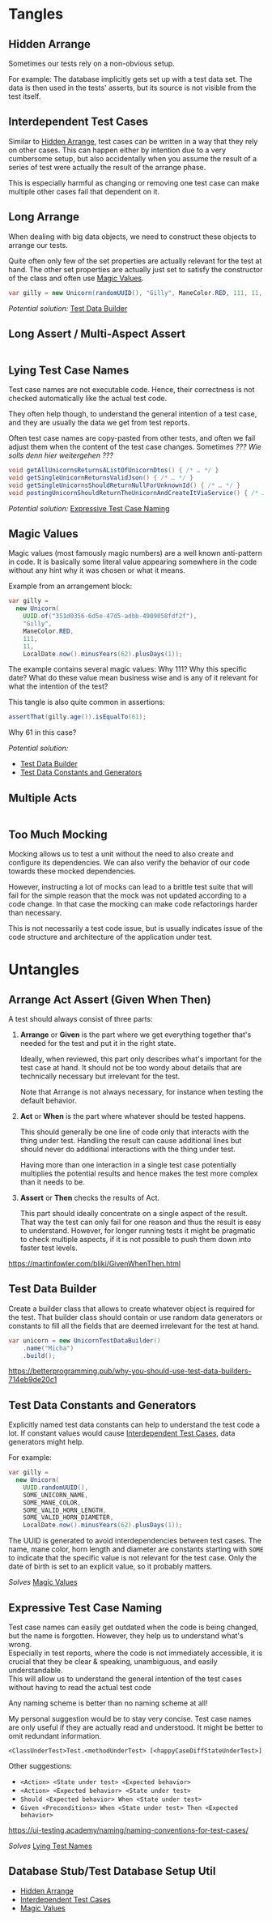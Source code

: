 # Tangles

## Hidden Arrange

Sometimes our tests rely on a non-obvious setup.

For example: The database implicitly gets set up with a test data set.
The data is then used in the tests' asserts, but its source is not visible from the test itself.

## Interdependent Test Cases

Similar to [Hidden Arrange](#hidden-arrange), test cases can be written in a way that they rely on other cases.
This can happen either by intention due to a very cumbersome setup, but also accidentally when you assume the result of a series of test were actually the result of the arrange phase.

This is especially harmful as changing or removing one test case can make multiple other cases fail that dependent on it.

## Long Arrange

When dealing with big data objects, we need to construct these objects to arrange our tests.

Quite often only few of the set properties are actually relevant for the test at hand.
The other set properties are actually just set to satisfy the constructor of the class and often use [Magic Values](#magic-values).

``` java
var gilly = new Unicorn(randomUUID(), "Gilly", ManeColor.RED, 111, 11, LocalDate.of(1911, 11, 11));
```

_Potential solution:_ [Test Data Builder](#test-data-builder)

## Long Assert / Multi-Aspect Assert

```

```

## Lying Test Case Names

Test case names are not executable code.
Hence, their correctness is not checked automatically like the actual test code.

They often help though, to understand the general intention of a test case, and they are usually the data we get from test reports.

Often test case names are copy-pasted from other tests, and often we fail adjust them when the content of the test case changes.
Sometimes _??? Wie solls denn hier weitergehen ???_

``` java
void getAllUnicornsReturnsAListOfUnicornDtos() { /* … */ }
void getSingleUnicornReturnsValidJson() { /* … */ }
void getSingleUnicornsShouldReturnNullForUnknownId() { /* … */ }
void postingUnicornShouldReturnTheUnicornAndCreateItViaService() { /* … */ }
```

_Potential solution:_ [Expressive Test Case Naming](#expressive-test-case-naming)

## Magic Values

Magic values (most famously magic numbers) are a well known anti-pattern in code.
It is basically some literal value appearing somewhere in the code without any hint why it was chosen or what it means.

Example from an arrangement block:

``` java
var gilly =
  new Unicorn(
    UUID.of("351d0356-6d5e-47d5-adbb-4909058fdf2f"),
    "Gilly",
    ManeColor.RED,
    111,
    11,
    LocalDate.now().minusYears(62).plusDays(1));
```

The example contains several magic values: Why 111? Why this specific date? What do these value mean business wise and is any of it relevant for what the intention of the test?

This tangle is also quite common in assertions:

``` java
assertThat(gilly.age()).isEqualTo(61);
```

Why 61 in this case?

_Potential solution:_  
- [Test Data Builder](#test-data-builder)  
- [Test Data Constants and Generators](#test-data-constants-and-generators)

## Multiple Acts

``` java

```

## Too Much Mocking

Mocking allows us to test a unit without the need to also create and configure its dependencies.
We can also verify the behavior of our code towards these mocked dependencies.

However, instructing a lot of mocks can lead to a brittle test suite that will fail for the simple reason that the mock was not updated according to a code change.
In that case the mocking can make code refactorings harder than necessary.

This is not necessarily a test code issue, but is usually indicates issue of the code structure and architecture of the application under test.

# Untangles

## Arrange Act Assert (Given When Then)

A test should always consist of three parts:

1. **Arrange** or **Given** is the part where we get everything together that's needed for the test and put it in the right state.

   Ideally, when reviewed, this part only describes what's important for the test case at hand.
   It should not be too wordy about details that are technically necessary but irrelevant for the test.

   Note that Arrange is not always necessary, for instance when testing the default behavior.

2. **Act** or **When** is the part where whatever should be tested happens.

   This should generally be one line of code only that interacts with the thing under test.
   Handling the result can cause additional lines but should never do additional interactions with the thing under test.

   Having more than one interaction in a single test case potentially multiplies the potential results and hence makes the test more complex than it needs to be.

3. **Assert** or **Then** checks the results of Act.

   This part should ideally concentrate on a single aspect of the result.
   That way the test can only fail for one reason and thus the result is easy to understand.
   However, for longer running tests it might be pragmatic to check multiple aspects, if it is not possible to push them down into faster test levels.

https://martinfowler.com/bliki/GivenWhenThen.html

## Test Data Builder

Create a builder class that allows to create whatever object is required for the test.
That builder class should contain or use random data generators or constants to fill all the fields that are deemed irrelevant for the test at hand.

``` java
var unicorn = new UnicornTestDataBuilder()
    .name("Micha")
    .build();
```

https://betterprogramming.pub/why-you-should-use-test-data-builders-714eb9de20c1

## Test Data Constants and Generators

Explicitly named test data constants can help to understand the test code a lot.
If constant values would cause [Interdependent Test Cases](#interdependent-test-cases), data generators might help.

For example:

``` java
var gilly =
  new Unicorn(
    UUID.randomUUID(),
    SOME_UNICORN_NAME,
    SOME_MANE_COLOR,
    SOME_VALID_HORN_LENGTH,
    SOME_VALID_HORN_DIAMETER,
    LocalDate.now().minusYears(62).plusDays(1));
```

The UUID is generated to avoid interdependencies between test cases.
The name, mane color, horn length and diameter are constants starting with `SOME` to indicate that the specific value is not relevant for the test case.
Only the date of birth is set to an explicit value, so it probably matters.

_Solves_ [Magic Values](#magic-values)

## Expressive Test Case Naming

Test case names can easily get outdated when the code is being changed, but the name is forgotten.
However, they help us to understand what's wrong.  
Especially in test reports, where the code is not immediately accessible,  it is crucial that they be clear & speaking, 
unambiguous,  and easily understandable.  
This will allow us to understand the general intention of the test cases without having to read the actual test code

Any naming scheme is better than no naming scheme at all!

My personal suggestion would be to stay very concise.
Test case names are only useful if they are actually read and understood.
It might be better to omit redundant information.

``` plain
<ClassUnderTest>Test.<methodUnderTest> [<happyCaseDiffStateUnderTest>]
```

Other suggestions:

- `<Action> <State under test> <Expected behavior>`
- `<Action> <Expected behavior> <State under test>`
- `Should <Expected behavior> When <State under test>`
- `Given <Preconditions> When <State under test> Then <Expected behavior>`

https://ui-testing.academy/naming/naming-conventions-for-test-cases/

_Solves_ [Lying Test Names](#lying-test-case-names)

## Database Stub/Test Database Setup Util

- [Hidden Arrange](#hidden-arrange)
- [Interdependent Test Cases](#interdependent-test-cases)
- [Magic Values](#magic-values)
